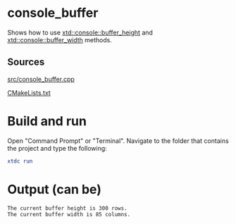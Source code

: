 # console_buffer

Shows how to use [xtd::console::buffer_height](../../../../src/xtd.core/include/xtd/basic_console.h) and [xtd::console::buffer_width](../../../../src/xtd.core/include/xtd/basic_console.h) methods.

## Sources

[src/console_buffer.cpp](src/console_buffer.cpp)

[CMakeLists.txt](CMakeLists.txt)

# Build and run

Open "Command Prompt" or "Terminal". Navigate to the folder that contains the project and type the following:

```cmake
xtdc run
```

# Output (can be)

```
The current buffer height is 300 rows.
The current buffer width is 85 columns.
```
